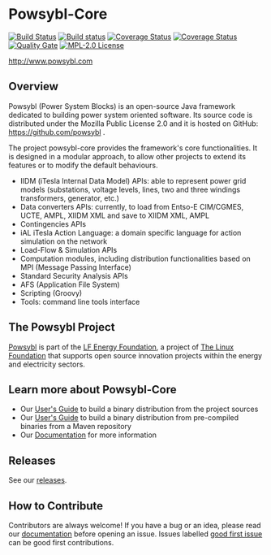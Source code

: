 ﻿

# Powsybl-Core

[![Build Status](https://travis-ci.org/powsybl/powsybl-core.svg?branch=master)](https://travis-ci.org/powsybl/powsybl-core)
[![Build status](https://ci.appveyor.com/api/projects/status/76o2bbmsewpbpr97/branch/master?svg=true)](https://ci.appveyor.com/project/powsybl/powsybl-core/branch/master)
[![Coverage Status](https://coveralls.io/repos/github/powsybl/powsybl-core/badge.svg?branch=master)](https://coveralls.io/github/powsybl/powsybl-core?branch=master)
[![Coverage Status](https://sonarcloud.io/api/project_badges/measure?project=com.powsybl%3Apowsybl-core&metric=coverage)](https://sonarcloud.io/component_measures?id=com.powsybl%3Apowsybl-core&metric=coverage)
[![Quality Gate](https://sonarcloud.io/api/project_badges/measure?project=com.powsybl%3Apowsybl-core&metric=alert_status)](https://sonarcloud.io/dashboard?id=com.powsybl%3Apowsybl-core)
[![MPL-2.0 License](https://img.shields.io/badge/license-MPL_2.0-blue.svg)](https://www.mozilla.org/en-US/MPL/2.0/)

http://www.powsybl.com

## Overview
Powsybl (Power System Blocks) is an open-source Java framework dedicated to building power system oriented software. 
Its source code is distributed under the Mozilla Public License 2.0 and it is hosted on GitHub: https://github.com/powsybl .
  
The project powsybl-core provides the framework's core functionalities. It is designed in a modular approach, 
to allow other projects to extend its features or to modify the default behaviours.

* IIDM (iTesla Internal Data Model) APIs: able to represent power grid models (substations, voltage levels, lines, two and three windings transformers, generator, etc.)
* Data converters APIs: currently, to load from Entso-E CIM/CGMES, UCTE, AMPL, XIIDM XML and save to XIIDM XML, AMPL 
* Contingencies APIs
* iAL iTesla Action Language: a domain specific language for action simulation on the network
* Load-Flow & Simulation APIs
* Computation modules, including distribution functionalities based on MPI (Message Passing Interface)
* Standard Security Analysis APIs
* AFS (Application File System)
* Scripting (Groovy)
* Tools: command line tools interface

## The Powsybl Project

[Powsybl](powsybl.com) is part of the [LF Energy Foundation](lfenergy.org), a project of [The Linux Foundation](linuxfoundation.org)
that supports open source innovation projects within the energy and electricity sectors.

## Learn more about Powsybl-Core

* Our [User's Guide](docs/installation/install-from-sources.md) to build a binary distribution from the project sources
* Our [User's Guide](docs/installation/install-from-maven.md) to build a binary distribution from pre-compiled binaries from a Maven repository
* Our [Documentation](docs/README.md) for more information

## Releases

See our [releases](https://github.com/powsybl/powsybl-core/releases).

## How to Contribute

Contributors are always welcome!
If you have a bug or an idea, please read our [documentation](docs/README.md) before opening an issue.
Issues labelled [good first issue](https://github.com/powsybl/powsybl-core/labels/good%20first%20issue) can be good first contributions.


<!-- MRA: This README should only present the project, I moved the installation guide in docs/installation along with the former Getting-Started -->

